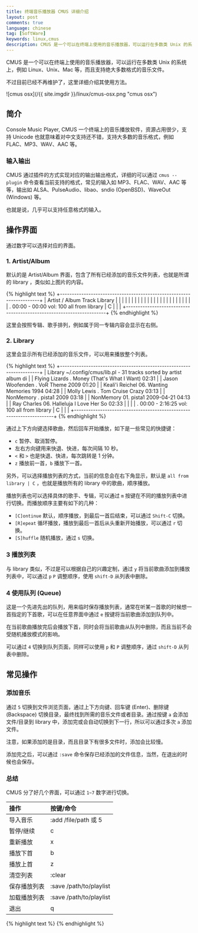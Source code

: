 ```yaml
---
title: 终端音乐播放器 CMUS 详细介绍
layout: post
comments: true
language: chinese
tag: [SoftWare]
keywords: linux,cmus
description: CMUS 是一个可以在终端上使用的音乐播放器，可以运行在多数类 Unix 的系统上，例如 Linux、Unix、Mac 等，而且支持绝大多数格式的音乐文件，这里详细介绍其使用方法。
---
```


CMUS 是一个可以在终端上使用的音乐播放器，可以运行在多数类 Unix 的系统上，例如 Linux、Unix、Mac 等，而且支持绝大多数格式的音乐文件。

不过目前已经不再维护了，这里详细介绍其使用方法。

<!-- more -->

![cmus osx](/{{ site.imgdir }}/linux/cmus-osx.png "cmus osx")

## 简介

Console Music Player, CMUS 一个终端上的音乐播放软件，资源占用很少，支持 Unicode 也就意味着对中文支持还不错，支持大多数的音乐格式，例如 FLAC、MP3、WAV、AAC 等。

### 输入输出

CMUS 通过插件的方式实现对应的输出输出格式，详细的可以通过 `cmus --plugin` 命令查看当前支持的格式，常见的输入如 MP3、FLAC、WAV、AAC 等等，输出如 ALSA、PulseAudio、libao、sndio (OpenBSD)、WaveOut (Windows) 等。

也就是说，几乎可以支持任意格式的输入。

## 操作界面

通过数字可以选择对应的界面。

### 1. Artist/Album

默认的是 Artist/Album 界面，包含了所有已经添加的音乐文件列表，也就是所谓的 library ，类似如上图片的内容。

{% highlight text %}
+---------------------------------------------------------------------+
| Artist / Album             Track                            Library |
|                          |                                          |
|                          |                                          |
|                          |                                          |
|                          |                                          |
|                          |                                          |
|                          |                                          |
|                          |                                          |
|                                                                     |
| . 00:00 - 00:00 vol: 100                     all from library | C   |
|                                                                     |
+---------------------------------------------------------------------+
{% endhighlight %}

这里会按照专辑、歌手排列，例如属于同一专辑内容会显示在右侧。

### 2. Library

这里会显示所有已经添加的音乐文件，可以用来播放整个列表。

{% highlight text %}
+---------------------------------------------------------------------+
| Library ~/.config/cmus/lib.pl - 31 tracks sorted by artist album di |
| Flying Lizards         . Money (That's What I Want)           02:31 |
| Jason Woofenden        . VoR Theme                       2009 01:20 |
| Keali'i Reichel      06. Wanting Memories                1994 04:28 |
| Molly Lewis            . Tom Cruise Crazy                     03:13 |
| NonMemory              . pista1                          2009 03:18 |
| NonMemory            01. pista1                    2009-04-21 04:13 |
| Ray Charles          06. Halleluja I Love Her So              02:33 |
|                                                                     |
| . 00:00 - 2:16:25 vol: 100                   all from library | C   |
|                                                                     |
+---------------------------------------------------------------------+
{% endhighlight %}

通过上下方向键选择歌曲，然后回车开始播放，如下是一些常见的快捷键：

* `c` 暂停、取消暂停。
* 左右方向键用来快退、快进，每次间隔 10 秒。
* `<` 和 `>` 也是快退、快进，每次跳转是 1 分钟。
* `z` 播放前一首，`b` 播放下一首。

另外，可以选择播放列表的方式，当前的信息会在右下角显示，默认是 `all from library | C` ，也就是播放所有的 library 中的歌曲，顺序播放。

播放列表也可以选择具体的歌手、专辑，可以通过 `m` 按键在不同的播放列表中进行切换。而播放顺序主要有如下的几种：

* `[C]ontinue` 默认，顺序播放，到最后一首后结束，可以通过 `Shift-C` 切换。
* `[R]epeat` 循环播放，播放到最后一首后从头重新开始播放，可以通过 `r` 切换。
* `[S]huffle` 随机播放，通过 `s` 切换。

<!--
[F]ollow
    If this is on, cmus will select the currently playing track on track change.
Press *f* to toggle this option.
-->

### 3 播放列表

与 library 类似，不过是可以根据自己的兴趣定制，通过 `y` 将当前歌曲添加到播放列表中，可以通过 `p` `P` 调整顺序，使用 `shift-D` 从列表中删除。

### 4 使用队列 (Queue)

这是一个先进先出的队列，用来临时保存播放列表，通常在听某一首歌的时候想一首指定的下首歌，可以在任意界面中通过 `e` 按键将当前歌曲添加到队列中。

在当前歌曲播放完后会播放下首，同时会将当前歌曲从队列中删除，而且当前不会受随机播放模式的影响。

可以通过 `4` 切换到队列页面，同样可以使用 `p` 和 `P` 调整顺序，通过 `shift-D` 从列表中删除。

## 常见操作

### 添加音乐

通过 `5` 切换到文件浏览页面，通过上下方向键、回车键 (Enter)、删除键 (Backspace) 切换目录，最终找到所需的音乐文件或者目录。通过按键 `a` 会添加文件/目录到 library 中，添加完或会自动切换到下一行，所以可以通过多次 `a` 添加文件。

注意，如果添加的是目录，而且目录下有很多文件时，添加会比较慢。

添加完之后，可以通过 `:save` 命令保存已经添加的文件信息，当然，在退出的时候也会保存。

### 总结

CMUS 分了好几个界面，可以通过 `1~7` 数字进行切换。

| 操作         | 按键/命令                |
|:-------------|:-------------------------|
| 导入音乐     | :add /file/path 或 5     |
| 暂停/继续    | c                        |
| 重新播放     | x                        |
| 播放下首     | b                        |
| 播放上首     | z                        |
| 清空列表     | :clear                   |
| 保存播放列表 | :save /path/to/playlist  |
| 加载播放列表 | :save /path/to/playlist  |
| 退出         | q                        |


{% highlight text %}
{% endhighlight %}
